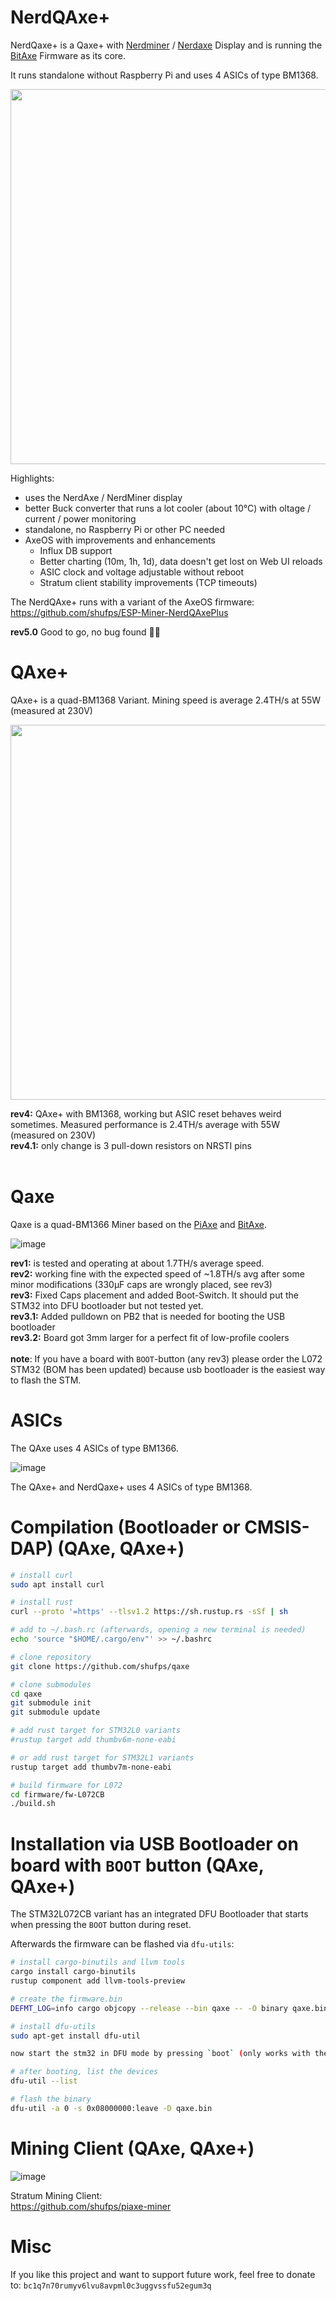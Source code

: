 # NerdQAxe+

NerdQaxe+ is a Qaxe+ with [Nerdminer](https://github.com/BitMaker-hub/NerdMiner_v2) / [Nerdaxe](https://github.com/BitMaker-hub/NerdAxeUltra) Display and is running the [BitAxe](https://github.com/skot/bitaxe) Firmware as its core.

It runs standalone without Raspberry Pi and uses 4 ASICs of type BM1368.

<img src="https://github.com/user-attachments/assets/9e9a51d5-f22e-4789-9750-17623fee1ff3" width="600px">

Highlights:

- uses the NerdAxe / NerdMiner display
- better Buck converter that runs a lot cooler (about 10°C) with oltage / current / power monitoring
- standalone, no Raspberry Pi or other PC needed
- AxeOS with improvements and enhancements
  - Influx DB support
  - Better charting (10m, 1h, 1d), data doesn't get lost on Web UI reloads 
  - ASIC clock and voltage adjustable without reboot
  - Stratum client stability improvements (TCP timeouts)

The NerdQAxe+ runs with a variant of the AxeOS firmware: https://github.com/shufps/ESP-Miner-NerdQAxePlus

**rev5.0** Good to go, no bug found 🥳🚀

# QAxe+

QAxe+ is a quad-BM1368 Variant. Mining speed is average 2.4TH/s at 55W (measured at 230V)<br>

<img src="https://github.com/shufps/qaxe/assets/3079832/79d25550-ae5b-4eae-92bb-4ff231449e13" width="600px">
<br>


**rev4:** QAxe+ with BM1368, working but ASIC reset behaves weird sometimes. Measured performance is 2.4TH/s average with 55W (measured on 230V)<br>
**rev4.1:** only change is 3 pull-down resistors on NRSTI pins<br>
<br>


# Qaxe

Qaxe is a  quad-BM1366 Miner based on the [PiAxe](https://github.com/shufps/piaxe) and [BitAxe](https://github.com/skot/bitaxe/tree/ultra-v1.3).

![image](https://github.com/shufps/qaxe/assets/3079832/4f741daf-940c-4ba4-a477-e8de91f4513c)

**rev1:** is tested and operating at about 1.7TH/s average speed.<br>
**rev2:** working fine with the expected speed of ~1.8TH/s avg after some minor modifications (330µF caps are wrongly placed, see rev3)<br>
**rev3:** Fixed Caps placement and added Boot-Switch. It should put the STM32 into DFU bootloader but not tested yet.<br>
**rev3.1:** Added pulldown on PB2 that is needed for booting the USB bootloader<br>
**rev3.2:** Board got 3mm larger for a perfect fit of low-profile coolers<br>
<br>
**note**: If you have a board with `BOOT`-button (any rev3) please order the L072 STM32 (BOM has been updated) because usb bootloader is the easiest way to flash the STM.<br>



ASICs
=====

The QAxe uses 4 ASICs of type BM1366.

![image](https://github.com/shufps/qaxe/assets/3079832/da4b85cf-e7ba-4073-ae0d-08c4e82d4b8e)

The QAxe+ and NerdQaxe+ uses 4 ASICs of type BM1368.



Compilation (Bootloader or CMSIS-DAP) (QAxe, QAxe+)
======================================

```bash
# install curl
sudo apt install curl

# install rust
curl --proto '=https' --tlsv1.2 https://sh.rustup.rs -sSf | sh

# add to ~/.bash.rc (afterwards, opening a new terminal is needed)
echo 'source "$HOME/.cargo/env"' >> ~/.bashrc

# clone repository
git clone https://github.com/shufps/qaxe

# clone submodules
cd qaxe
git submodule init
git submodule update

# add rust target for STM32L0 variants
#rustup target add thumbv6m-none-eabi

# or add rust target for STM32L1 variants
rustup target add thumbv7m-none-eabi

# build firmware for L072
cd firmware/fw-L072CB
./build.sh
```

Installation via USB Bootloader on board with `BOOT` button (QAxe, QAxe+)
===========================================================
The STM32L072CB variant has an integrated DFU Bootloader that starts when pressing the `BOOT` button during reset.

Afterwards the firmware can be flashed via `dfu-utils`:

```bash
# install cargo-binutils and llvm tools
cargo install cargo-binutils
rustup component add llvm-tools-preview

# create the firmware.bin
DEFMT_LOG=info cargo objcopy --release --bin qaxe -- -O binary qaxe.bin

# install dfu-utils
sudo apt-get install dfu-util

now start the stm32 in DFU mode by pressing `boot` (only works with the STM32L072CB variant)

# after booting, list the devices
dfu-util --list

# flash the binary
dfu-util -a 0 -s 0x08000000:leave -D qaxe.bin
```


Mining Client (QAxe, QAxe+)
=============

![image](https://github.com/user-attachments/assets/95591dea-1ee0-4877-9318-95d7a2488da4)





Stratum Mining Client:<br>
https://github.com/shufps/piaxe-miner

Misc
====
If you like this project and want to support future work, feel free to donate to:
`bc1q7n70rumyv6lvu8avpml0c3uggvssfu52egum3q`
